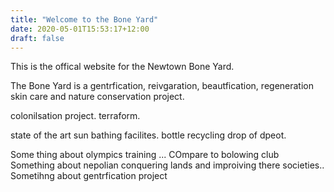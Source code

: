 ```yaml
---
title: "Welcome to the Bone Yard"
date: 2020-05-01T15:53:17+12:00
draft: false
---
```

This is the offical website for the Newtown Bone Yard. 


The Bone Yard is a gentrfication, reivgaration, beautfication, regeneration skin care and nature conservation project. 

colonilsation project. terraform. 

state of the art sun bathing facilites. bottle recycling drop of dpeot. 



Some thing about olympics training ...
COmpare to bolowing club
Something about nepolian conquering lands and improiving there societies..
Sometihng about gentrfication project

